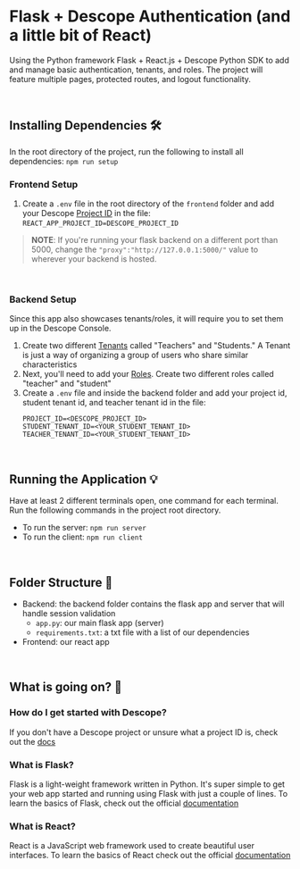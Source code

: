 # Flask + Descope Authentication (and a little bit of React) 

Using the Python framework Flask + React.js + Descope Python SDK to add and manage basic authentication, tenants, and roles. The project will feature multiple pages, protected routes, and logout functionality. 

<br>

## Installing Dependencies 🛠️

In the root directory of the project, run the following to install all dependencies: ```npm run setup```

### Frontend Setup

1. Create a ```.env``` file in the root directory of the `frontend` folder and add your Descope [Project ID](https://app.descope.com/settings/project) in the file: ```REACT_APP_PROJECT_ID=DESCOPE_PROJECT_ID```

> **NOTE**: If you're running your flask backend on a different port than 5000, change the ```"proxy":"http://127.0.0.1:5000/"``` value to wherever your backend is hosted.

<br> 

### Backend Setup

Since this app also showcases tenants/roles, it will require you to set them up in the Descope Console.

1. Create two different [Tenants](https://app.descope.com/tenants) called "Teachers" and "Students." A Tenant is just a way of organizing a group of users who share similar characteristics 
2. Next, you'll need to add your [Roles](https://app.descope.com/authorization). Create two different roles called "teacher" and "student" <br>
3. Create a ```.env``` file and inside the backend folder and add your project id, student tenant id, and teacher tenant id in  the file:  
    ```
    PROJECT_ID=<DESCOPE_PROJECT_ID>
    STUDENT_TENANT_ID=<YOUR_STUDENT_TENANT_ID>
    TEACHER_TENANT_ID=<YOUR_STUDENT_TENANT_ID>
    ```

<br>

## Running the Application 💡

Have at least 2 different terminals open, one command for each terminal. Run the following commands in the project root directory.
- To run the server: ```npm run server```
- To run the client: ```npm run client``` 

<br>

## Folder Structure 📁

- Backend: the backend folder contains the flask app and server that will handle session validation 
    - `app.py`: our main flask app (server)
    - `requirements.txt`: a txt file with a list of our dependencies
- Frontend: our react app 

<br>

## What is going on? 🤔

### How do I get started with Descope?
If you don't have a Descope project or unsure what a project ID is, check out the [docs](https://docs.descope.com/build/guides/gettingstarted/)

### What is Flask?
Flask is a light-weight framework written in Python. It's super simple to get your web app started and running using Flask with just a couple of lines. To learn the basics of Flask, check out the official [documentation](https://flask.palletsprojects.com/en/2.3.x/quickstart/)<br>

### What is React? 
React is a JavaScript web framework used to create beautiful user interfaces. To learn the basics of React check out the official [documentation](https://react.dev/learn)


